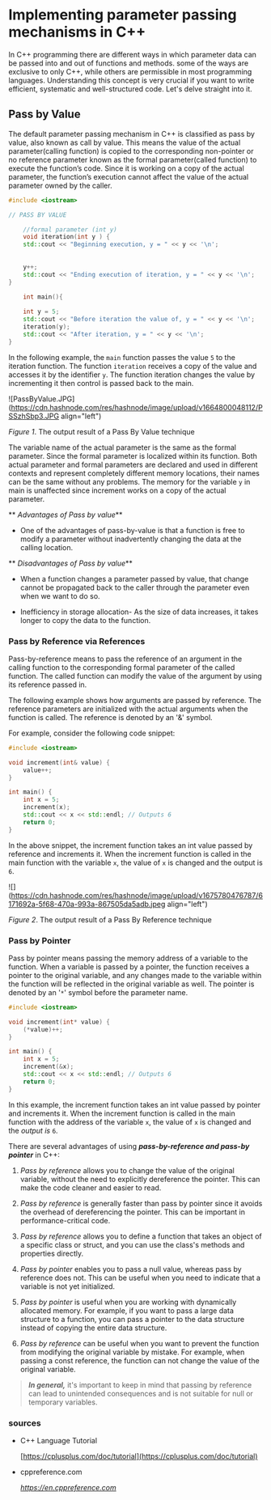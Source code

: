 # Implementing parameter passing mechanisms in C++

In C++ programming there are different ways in which parameter data can be passed into and out of functions and methods. some of the ways are exclusive to only C++, while others are permissible in most programming languages. Understanding this concept is very crucial if you want to write efficient, systematic and well-structured code. Let's delve straight into it.

## Pass by Value

The default parameter passing mechanism in C++ is classified as pass by value, also known as call by value. This means the value of the actual parameter(calling function) is copied to the corresponding non-pointer or no reference parameter known as the formal parameter(called function) to execute the function’s code. Since it is working on a copy of the actual parameter, the function’s execution cannot affect the value of the actual parameter owned by the caller.

```cpp
#include <iostream>

// PASS BY VALUE

	//formal parameter (int y)
	void iteration(int y ) {
	std::cout << "Beginning execution, y = " << y << '\n';
	
	
	y++;
	std::cout << "Ending execution of iteration, y = " << y << '\n';
}

	int main(){
		
	int y = 5;
	std::cout << "Before iteration the value of, y = " << y << '\n';
	iteration(y);
	std::cout << "After iteration, y = " << y << '\n';
}
```

In the following example, the `main` function passes the value `5` to the iteration function. The function `iteration` receives a copy of the value and accesses it by the identifier `y`. The function iteration changes the value by incrementing it then control is passed back to the main.

![PassByValue.JPG](https://cdn.hashnode.com/res/hashnode/image/upload/v1664800048112/PSSzhSbp3.JPG align="left")

*Figure 1*. The output result of a Pass By Value technique

The variable name of the actual parameter is the same as the formal parameter. Since the formal parameter is localized within its function. Both actual parameter and formal parameters are declared and used in different contexts and represent completely different memory locations, their names can be the same without any problems. The memory for the variable `y` in main is unaffected since increment works on a copy of the actual parameter.

\*\* *Advantages of Pass by value*\*\*

* One of the advantages of pass-by-value is that a function is free to modify a parameter without inadvertently changing the data at the calling location.
    

\*\* *Disadvantages of Pass by value*\*\*

* When a function changes a parameter passed by value, that change cannot be propagated back to the caller through the parameter even when we want to do so.
    
* Inefficiency in storage allocation- As the size of data increases, it takes longer to copy the data to the function.
    

### Pass by Reference via References

Pass-by-reference means to pass the reference of an argument in the calling function to the corresponding formal parameter of the called function. The called function can modify the value of the argument by using its reference passed in.

The following example shows how arguments are passed by reference. The reference parameters are initialized with the actual arguments when the function is called. The reference is denoted by an '&' symbol.

For example, consider the following code snippet:

```cpp
#include <iostream>

void increment(int& value) {
    value++;
}

int main() {
    int x = 5;
    increment(x);
    std::cout << x << std::endl; // Outputs 6
    return 0;
}
```

In the above snippet, the increment function takes an int value passed by reference and increments it. When the increment function is called in the main function with the variable `x`, the value of `x` is changed and the output is `6`.

![](https://cdn.hashnode.com/res/hashnode/image/upload/v1675780476787/6171692a-5f68-470a-993a-867505da5adb.jpeg align="left")

*Figure 2*. The output result of a Pass By Reference technique

### **Pass by Pointer**

Pass by pointer means passing the memory address of a variable to the function. When a variable is passed by a pointer, the function receives a pointer to the original variable, and any changes made to the variable within the function will be reflected in the original variable as well. The pointer is denoted by an '`*`' symbol before the parameter name.

```cpp
#include <iostream>

void increment(int* value) {
    (*value)++;
}

int main() {
    int x = 5;
    increment(&x);
    std::cout << x << std::endl; // Outputs 6
    return 0;
}
```

In this example, the increment function takes an int value passed by pointer and increments it. When the increment function is called in the main function with the address of the variable `x`, the value of `x` is changed and the *output is* `6`.

There are several advantages of using ***pass-by-reference and pass-by pointer*** in C++:

1. *Pass by reference* allows you to change the value of the original variable, without the need to explicitly dereference the pointer. This can make the code cleaner and easier to read.
    
2. *Pass by reference* is generally faster than pass by pointer since it avoids the overhead of dereferencing the pointer. This can be important in performance-critical code.
    
3. *Pass by reference* allows you to define a function that takes an object of a specific class or struct, and you can use the class's methods and properties directly.
    
4. *Pass by pointer* enables you to pass a null value, whereas pass by reference does not. This can be useful when you need to indicate that a variable is not yet initialized.
    
5. *Pass by pointer* is useful when you are working with dynamically allocated memory. For example, if you want to pass a large data structure to a function, you can pass a pointer to the data structure instead of copying the entire data structure.
    
6. *Pass by reference* can be useful when you want to prevent the function from modifying the original variable by mistake. For example, when passing a const reference, the function can not change the value of the original variable.
    

> ***In general,*** it's important to keep in mind that passing by reference can lead to unintended consequences and is not suitable for null or temporary variables.

### sources

* C++ Language Tutorial
    
    [https://cplusplus.com/doc/tutorial](https://cplusplus.com/doc/tutorial)
    
* cppreference.com
    
    [<cite>https://en.cppreference.com</cite>](https://en.cppreference.com)